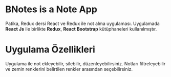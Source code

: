 # BNotes is a Note App

Patika, Redux dersi React ve Redux ile not alma uygulaması. Uygulamada **React Js** ile birlikte **Redux**, **React Bootstrap** kütüphaneleri kullanılmıştır.

# Uygulama Özellikleri

Uygulama ile not ekleyebilir, silebilir, düzenleyebilirsiniz. Notları filtreleyebilir ve zemin renklerini belirtilen renkler arasından seçebilirsiniz.